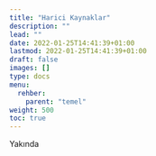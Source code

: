 ```yaml
---
title: "Harici Kaynaklar"
description: ""
lead: ""
date: 2022-01-25T14:41:39+01:00
lastmod: 2022-01-25T14:41:39+01:00
draft: false
images: []
type: docs
menu:
  rehber:
    parent: "temel"
weight: 500
toc: true
---
```


Yakında
